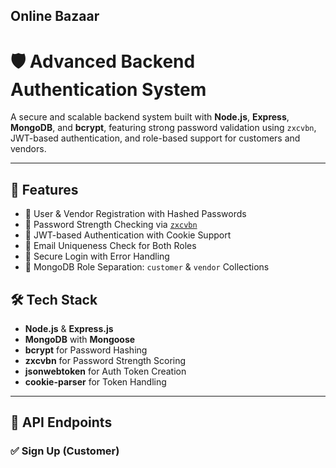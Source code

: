 ## Online Bazaar
# 🛡️ Advanced Backend Authentication System

A secure and scalable backend system built with **Node.js**, **Express**, **MongoDB**, and **bcrypt**, featuring strong password validation using `zxcvbn`, JWT-based authentication, and role-based support for customers and vendors.

---

## 🚀 Features

- 🔐 User & Vendor Registration with Hashed Passwords
- 🧠 Password Strength Checking via [`zxcvbn`](https://github.com/dropbox/zxcvbn)
- 🔄 JWT-based Authentication with Cookie Support
- 📧 Email Uniqueness Check for Both Roles
- 🔑 Secure Login with Error Handling
- 🧵 MongoDB Role Separation: `customer` & `vendor` Collections



## 🛠️ Tech Stack

- **Node.js** & **Express.js**
- **MongoDB** with **Mongoose**
- **bcrypt** for Password Hashing
- **zxcvbn** for Password Strength Scoring
- **jsonwebtoken** for Auth Token Creation
- **cookie-parser** for Token Handling

---

## 🧩 API Endpoints

### ✅ Sign Up (Customer)

